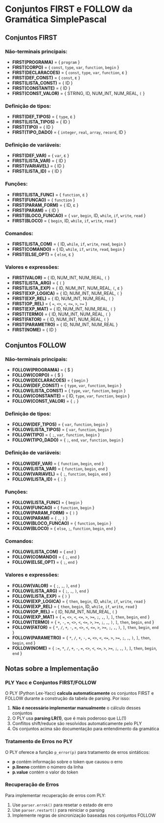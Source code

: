 # Conjuntos FIRST e FOLLOW da Gramática SimplePascal

## Conjuntos FIRST

### Não-terminais principais:
- **FIRST(PROGRAMA)** = { `program` }
- **FIRST(CORPO)** = { `const`, `type`, `var`, `function`, `begin` }
- **FIRST(DECLARACOES)** = { `const`, `type`, `var`, `function`, ε }
- **FIRST(DEF_CONST)** = { `const`, ε }
- **FIRST(LISTA_CONST)** = { ID }
- **FIRST(CONSTANTE)** = { ID }
- **FIRST(CONST_VALOR)** = { STRING, ID, NUM_INT, NUM_REAL, `(` }

### Definição de tipos:
- **FIRST(DEF_TIPOS)** = { `type`, ε }
- **FIRST(LISTA_TIPOS)** = { ID }
- **FIRST(TIPO)** = { ID }
- **FIRST(TIPO_DADO)** = { `integer`, `real`, `array`, `record`, ID }

### Definição de variáveis:
- **FIRST(DEF_VAR)** = { `var`, ε }
- **FIRST(LISTA_VAR)** = { ID }
- **FIRST(VARIAVEL)** = { ID }
- **FIRST(LISTA_ID)** = { ID }

### Funções:
- **FIRST(LISTA_FUNC)** = { `function`, ε }
- **FIRST(FUNCAO)** = { `function` }
- **FIRST(PARAM_FORM)** = { ID, ε }
- **FIRST(PARAM)** = { ID }
- **FIRST(BLOCO_FUNCAO)** = { `var`, `begin`, ID, `while`, `if`, `write`, `read` }
- **FIRST(BLOCO)** = { `begin`, ID, `while`, `if`, `write`, `read` }

### Comandos:
- **FIRST(LISTA_COM)** = { ID, `while`, `if`, `write`, `read`, `begin` }
- **FIRST(COMANDO)** = { ID, `while`, `if`, `write`, `read`, `begin` }
- **FIRST(ELSE_OPT)** = { `else`, ε }

### Valores e expressões:
- **FIRST(VALOR)** = { ID, NUM_INT, NUM_REAL, `(` }
- **FIRST(LISTA_ARG)** = { `(` }
- **FIRST(LISTA_EXP)** = { ID, NUM_INT, NUM_REAL, `(`, ε }
- **FIRST(EXP_LOGICA)** = { ID, NUM_INT, NUM_REAL, `(` }
- **FIRST(EXP_REL)** = { ID, NUM_INT, NUM_REAL, `(` }
- **FIRST(OP_REL)** = { `=`, `<>`, `<`, `<=`, `>`, `>=` }
- **FIRST(EXP_MAT)** = { ID, NUM_INT, NUM_REAL, `(` }
- **FIRST(TERMO)** = { ID, NUM_INT, NUM_REAL, `(` }
- **FIRST(FATOR)** = { ID, NUM_INT, NUM_REAL, `(` }
- **FIRST(PARAMETRO)** = { ID, NUM_INT, NUM_REAL }
- **FIRST(NOME)** = { ID }

## Conjuntos FOLLOW

### Não-terminais principais:
- **FOLLOW(PROGRAMA)** = { $ }
- **FOLLOW(CORPO)** = { $ }
- **FOLLOW(DECLARACOES)** = { `begin` }
- **FOLLOW(DEF_CONST)** = { `type`, `var`, `function`, `begin` }
- **FOLLOW(LISTA_CONST)** = { `type`, `var`, `function`, `begin` }
- **FOLLOW(CONSTANTE)** = { ID, `type`, `var`, `function`, `begin` }
- **FOLLOW(CONST_VALOR)** = { `;` }

### Definição de tipos:
- **FOLLOW(DEF_TIPOS)** = { `var`, `function`, `begin` }
- **FOLLOW(LISTA_TIPOS)** = { `var`, `function`, `begin` }
- **FOLLOW(TIPO)** = { `;`, `var`, `function`, `begin` }
- **FOLLOW(TIPO_DADO)** = { `;`, `end`, `var`, `function`, `begin` }

### Definição de variáveis:
- **FOLLOW(DEF_VAR)** = { `function`, `begin`, `end` }
- **FOLLOW(LISTA_VAR)** = { `function`, `begin`, `end` }
- **FOLLOW(VARIAVEL)** = { `;`, `function`, `begin`, `end` }
- **FOLLOW(LISTA_ID)** = { `:` }

### Funções:
- **FOLLOW(LISTA_FUNC)** = { `begin` }
- **FOLLOW(FUNCAO)** = { `function`, `begin` }
- **FOLLOW(PARAM_FORM)** = { `)` }
- **FOLLOW(PARAM)** = { `,`, `)` }
- **FOLLOW(BLOCO_FUNCAO)** = { `function`, `begin` }
- **FOLLOW(BLOCO)** = { `else`, `;`, `function`, `begin`, `end` }

### Comandos:
- **FOLLOW(LISTA_COM)** = { `end` }
- **FOLLOW(COMANDO)** = { `;`, `end` }
- **FOLLOW(ELSE_OPT)** = { `;`, `end` }

### Valores e expressões:
- **FOLLOW(VALOR)** = { `;`, `,`, `)`, `end` }
- **FOLLOW(LISTA_ARG)** = { `;`, `,`, `)`, `end` }
- **FOLLOW(LISTA_EXP)** = { `)` }
- **FOLLOW(EXP_LOGICA)** = { `then`, `begin`, ID, `while`, `if`, `write`, `read` }
- **FOLLOW(EXP_REL)** = { `then`, `begin`, ID, `while`, `if`, `write`, `read` }
- **FOLLOW(OP_REL)** = { ID, NUM_INT, NUM_REAL, `(` }
- **FOLLOW(EXP_MAT)** = { `=`, `<>`, `<`, `<=`, `>`, `>=`, `;`, `,`, `)`, `]`, `then`, `begin`, `end` }
- **FOLLOW(TERMO)** = { `+`, `-`, `=`, `<>`, `<`, `<=`, `>`, `>=`, `;`, `,`, `)`, `]`, `then`, `begin`, `end` }
- **FOLLOW(FATOR)** = { `*`, `/`, `+`, `-`, `=`, `<>`, `<`, `<=`, `>`, `>=`, `;`, `,`, `)`, `]`, `then`, `begin`, `end` }
- **FOLLOW(PARAMETRO)** = { `*`, `/`, `+`, `-`, `=`, `<>`, `<`, `<=`, `>`, `>=`, `;`, `,`, `)`, `]`, `then`, `begin`, `end` }
- **FOLLOW(NOME)** = { `:=`, `*`, `/`, `+`, `-`, `=`, `<>`, `<`, `<=`, `>`, `>=`, `;`, `,`, `)`, `]`, `then`, `begin`, `end` }

## Notas sobre a Implementação

### PLY Yacc e Conjuntos FIRST/FOLLOW

O PLY (Python Lex-Yacc) **calcula automaticamente** os conjuntos FIRST e FOLLOW durante a construção da tabela de parsing. Por isso:

1. **Não é necessário implementar manualmente** o cálculo desses conjuntos
2. O PLY usa **parsing LR(1)**, que é mais poderoso que LL(1)
3. Conflitos shift/reduce são resolvidos automaticamente pelo PLY
4. Os conjuntos acima são documentação para entendimento da gramática

### Tratamento de Erros no PLY

O PLY oferece a função `p_error(p)` para tratamento de erros sintáticos:
- **p** contém informação sobre o token que causou o erro
- **p.lineno** contém o número da linha
- **p.value** contém o valor do token

### Recuperação de Erros

Para implementar recuperação de erros com PLY:
1. Use `parser.errok()` para resetar o estado de erro
2. Use `parser.restart()` para reiniciar o parsing
3. Implemente regras de sincronização baseadas nos conjuntos FOLLOW
